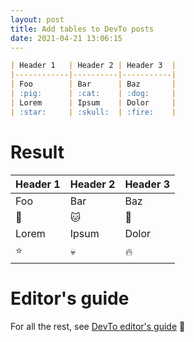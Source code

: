 ```yaml
---
layout: post
title: Add tables to DevTo posts
date: 2021-04-21 13:06:15
---
```

```markdown
| Header 1   | Header 2 | Header 3  |
|------------|----------|-----------|
| Foo        | Bar      | Baz       |
| :pig:      | :cat:    | :dog:     |
| Lorem      | Ipsum    | Dolor     |
| :star:     | :skull:  | :fire:    |
```

# Result
| Header 1   | Header 2 | Header 3  |
|------------|----------|-----------|
| Foo        | Bar      | Baz       |
| :pig:      | :cat:    | :dog:     |
| Lorem      | Ipsum    | Dolor     |
| :star:     | :skull:  | :fire:    |

# Editor's guide
For all the rest, see [DevTo editor's guide](https://dev.to/p/editor_guide) :pencil:
